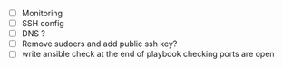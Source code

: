 * [ ] Monitoring
* [ ] SSH config
* [ ] DNS ?
* [ ] Remove sudoers and add public ssh key?
* [ ] write ansible check at the end of playbook checking ports are open
